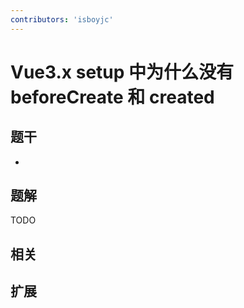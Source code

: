 ```yaml
---
contributors: 'isboyjc'
---
```


# Vue3.x setup 中为什么没有 beforeCreate 和 created


## 题干

- 



## 题解

<!-- ::: details 点我查看题解 -->

  TODO

<!-- ::: -->



## 相关



## 扩展
